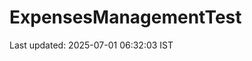 # ExpensesManagementTest

























































Last updated: 2025-07-01 06:32:03 IST

